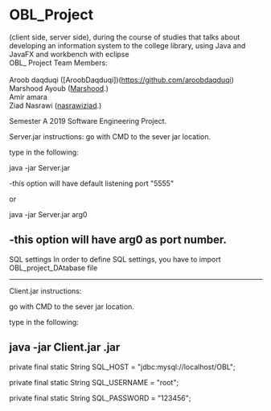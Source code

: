 # OBL_Project<br> 
(client side, server side), during the course of studies that talks about developing an information system to the college library, using Java and JavaFX and workbench with eclipse   <br> 
OBL_ Project 
Team Members:<br>    
Aroob daqduqi    ([AroobDaqduqi])(https://github.com/aroobdaqduqi) <br>
 Marshood Ayoub  ([Marshood](https://github.com/Marshood).) <br>
Amir amara<br> 
Ziad Nasrawi ([nasrawiziad](https://github.com/nasrawiziad).) <br>

Semester A 2019 Software Engineering Project.

Server.jar instructions:
go with CMD to the sever jar location.

type in the following:

java -jar Server.jar

-this option will have default listening port "5555"

or

java -jar Server.jar arg0

-this option will have arg0 as port number.
----------------------------------------------------------------------------------------------------------------------------------
SQL settings
In order to define SQL settings, you have to import OBL_project_DAtabase file  

-----------------------------------------------------------------------------------------------------------------------------------
Client.jar instructions:

go with CMD to the sever jar location.

type in the following:

java -jar Client.jar .jar
-----------------------------------------------------------------------------------------------------------------------------------
private final static String SQL_HOST = "jdbc:mysql://localhost/OBL"; 

private final static String SQL_USERNAME = "root";

private final static String SQL_PASSWORD = "123456";
